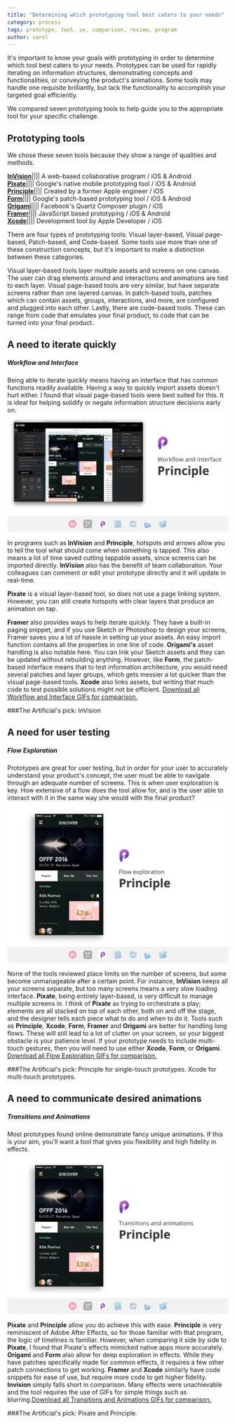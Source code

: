 ```yaml
---
title: "Determining which prototyping tool best caters to your needs"
category: process
tags: prototype, tool, ux, comparison, review, program
author: carol
---
```


It's important to know your goals with prototyping in order to determine which tool best caters to your needs. Prototypes can be used for rapidly iterating on information structures, demonstrating concepts and functionalities, or conveying the product's animations. Some tools may handle one requisite brilliantly, but lack the functionality to accomplish your targeted goal efficiently.

We compared seven prototyping tools to help guide you to the appropriate tool for your specific challenge.

## Prototyping tools
We chose these seven tools because they show a range of qualities and methods.   

[**InVision**](www.invisionapp.com)|||| A web-based collaborative program / iOS & Android    
[**Pixate**](http://www.pixate.com/)||||  Google's native mobile prototyping tool / iOS & Android  
[**Principle**](www.principleformac.com)||||  Created by a former Apple engineer / iOS  
[**Form**](www.relativewave.com/form/)||||  Google's patch-based prototyping tool / iOS & Android    
[**Origami**](https://facebook.github.io/origami/)||||  Facebook's Quartz Composer plugin / iOS  
[**Framer**](framerjs.com)||||  JavaScript based prototyping / iOS & Android   
[**Xcode**](https://developer.apple.com/xcode/)||||   Development tool by Apple Developer / iOS


There are four types of prototyping tools: Visual layer-based, Visual page-based, Patch-based, and Code-based. Some tools use more than one of these construction concepts, but it's important to make a distinction between these categories. 

Visual layer-based tools layer multiple assets and screens on one canvas. The user can drag elements around and interactions and animations are tied to each layer. Visual page-based tools are very similar, but have separate screens rather than one layered canvas. In patch-based tools, patches which can contain assets, groups, interactions, and more, are configured and plugged into each other. Lastly, there are code-based tools. These can range from code that emulates your final product, to code that can be turned into your final product.

## A need to iterate quickly 

##### Workflow and Interface

Being able to iterate quickly means having an interface that has common functions readily available. Having a way to quickly import assets doesn't hurt either. I found that visual page-based tools were best suited for this. It is ideal for helping solidify or negate information structure decisions early on.
![placeholder](2015-11-17-prototyping/test1.png)

In programs such as **InVision** and **Principle**, hotspots and arrows allow you to tell the tool what should come when something is tapped. This also means a lot of time saved cutting tappable assets, since screens can be imported directly. **InVision** also has the benefit of team collaboration. Your colleagues can comment or edit your prototype directly and it will update in real-time. 

**Pixate** is a visual layer-based tool, so does not use a page linking system. However, you can still create hotspots with clear layers that produce an animation on tap.

**Framer** also provides ways to help iterate quickly. They have a built-in paging snippet, and if you use Sketch or Photoshop to design your screens, Framer saves you a lot of hassle in setting up your assets. An easy import function contains all the properties in one line of code. **Origami's** asset handling is also notable here. You can link your Sketch assets and they can be updated without rebuilding anything. However, like **Form**, the patch-based interface means that to test information architecture, you would need several patches and layer groups, which gets messier a lot quicker than the visual page-based tools. **Xcode** also links assets, but writing that much code to test possible solutions might not be efficient. [Download all Workflow and Interface GIFs for comparison.](https://www.theartificial.nl)

###The Artificial's pick: InVision

## A need for user testing

##### Flow Exploration

Prototypes are great for user testing, but in order for your user to accurately understand your product's concept, the user must be able to navigate through an adequate number of screens. This is when user exploration is key. How extensive of a flow does the tool allow for, and is the user able to interact with it in the same way she would with the final product? 
![placeholder](2015-11-17-prototyping/test2.png)

None of the tools reviewed place limits on the number of screens, but some become unmanageable after a certain point. For instance, **InVision** keeps all your screens separate, but too many screens means a very slow loading interface. **Pixate**, being entirely layer-based, is very difficult to manage multiple screens in. I think of **Pixate** as trying to orchestrate a play; elements are all stacked on top of each other, both on and off the stage, and the designer tells each piece what to do and when to do it. Tools such as **Principle**, **Xcode**, **Form**, **Framer** and **Origami** are better for handling long flows. These will still lead to a lot of clutter on your screen, so your biggest obstacle is your patience level. If your prototype needs to include multi-touch gestures, then you will need to use either **Xcode**, **Form**, or **Origami**. [Download all Flow Exploration GIFs for comparison.](https://www.theartificial.nl)

###The Artificial's pick: Principle for single-touch prototypes. Xcode for multi-touch prototypes.


## A need to communicate desired animations 

##### Transitions and Animations

Most prototypes found online demonstrate fancy unique animations. If this is your aim, you'll want a tool that gives you flexibility and high fidelity in effects. 
![placeholder](2015-11-17-prototyping/test3.png)

**Pixate** and **Principle** allow you do achieve this with ease. **Principle** is very reminiscent of Adobe After Effects, so for those familiar with that program, the logic of timelines is familiar. However, when comparing it side by side to **Pixate**, I found that Pixate's effects mimicked native apps more accurately. **Origami** and **Form** also allow for deep exploration in effects. While they have patches specifically made for common effects, it requires a few other patch connections to get working. **Framer** and **Xcode** similarly have code snippets for ease of use, but require more code to get higher fidelity. **Invision** simply falls short in comparison. Many effects were unachievable and the tool requires the use of GIFs for simple things such as blurring.[Download all Transitions and Animations GIFs for comparison.](https://www.theartificial.nl)

###The Artificial's pick: Pixate and Principle.
